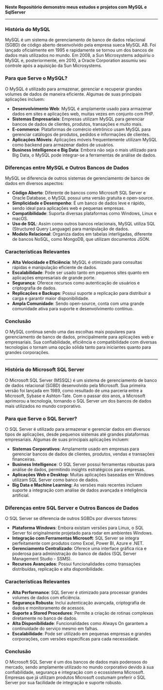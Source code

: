 **Neste Repositório demonstro meus estudos e projetos com MySQL e SqlServer**

---

### História do MySQL

MySQL é um sistema de gerenciamento de banco de dados relacional (SGBD) de código aberto desenvolvido pela empresa sueca MySQL AB. Foi lançado oficialmente em 1995 e rapidamente se tornou um dos bancos de dados mais utilizados no mundo. Em 2008, a Sun Microsystems adquiriu o MySQL e, posteriormente, em 2010, a Oracle Corporation assumiu seu controle após a aquisição da Sun Microsystems.

### Para que Serve o MySQL?

O MySQL é utilizado para armazenar, gerenciar e recuperar grandes volumes de dados de maneira eficiente. Algumas de suas principais aplicações incluem:

- **Desenvolvimento Web**: MySQL é amplamente usado para armazenar dados em sites e aplicações web, muitas vezes em conjunto com PHP.
- **Sistemas Empresariais**: Empresas utilizam MySQL para gerenciar bancos de dados de clientes, produtos, transações e muito mais.
- **E-commerce**: Plataformas de comércio eletrônico usam MySQL para gerenciar catálogos de produtos, pedidos e informações de clientes.
- **Aplicações Móveis**: Aplicações móveis frequentemente utilizam MySQL como backend para armazenar dados de usuários.
- **Business Intelligence e Big Data**: Embora não seja o mais utilizado para Big Data, o MySQL pode integrar-se a ferramentas de análise de dados.

### Diferenças entre MySQL e Outros Bancos de Dados

MySQL se diferencia de outros sistemas de gerenciamento de banco de dados em diversos aspectos:

- **Código Aberto**: Diferente de bancos como Microsoft SQL Server e Oracle Database, o MySQL possui uma versão gratuita e open-source.
- **Simplicidade e Desempenho**: É um banco de dados leve e rápido, sendo ideal para aplicações web e pequenas empresas.
- **Compatibilidade**: Suporta diversas plataformas como Windows, Linux e macOS.
- **Uso de SQL**: Assim como outros bancos relacionais, MySQL utiliza SQL (Structured Query Language) para manipulação de dados.
- **Modelo Relacional**: Organiza dados em tabelas interligadas, diferente de bancos NoSQL, como MongoDB, que utilizam documentos JSON.

### Características Relevantes

- **Alta Velocidade e Eficiência**: MySQL é otimizado para consultas rápidas e manipulação eficiente de dados.
- **Escalabilidade**: Pode ser usado tanto em pequenos sites quanto em aplicações empresariais de grande porte.
- **Segurança**: Oferece recursos como autenticação de usuários e criptografia de dados.
- **Replicações e Backups**: Possui suporte a replicação para distribuir a carga e garantir maior disponibilidade.
- **Ampla Comunidade**: Sendo open-source, conta com uma grande comunidade ativa para suporte e desenvolvimento contínuo.

### Conclusão

O MySQL continua sendo uma das escolhas mais populares para gerenciamento de banco de dados, principalmente para aplicações web e empresariais. Sua confiabilidade, eficiência e compatibilidade com diversas tecnologias o tornam uma opção sólida tanto para iniciantes quanto para grandes corporações.

---

### História do Microsoft SQL Server

O Microsoft SQL Server (MSSQL) é um sistema de gerenciamento de banco de dados relacional (SGBD) desenvolvido pela Microsoft. Sua primeira versão foi lançada em 1989, como resultado de uma parceria entre a Microsoft, Sybase e Ashton-Tate. Com o passar dos anos, a Microsoft aprimorou a tecnologia, tornando o SQL Server um dos bancos de dados mais utilizados no mundo corporativo.

### Para que Serve o SQL Server?

O SQL Server é utilizado para armazenar e gerenciar dados em diversos tipos de aplicações, desde pequenos sistemas até grandes plataformas empresariais. Algumas de suas principais aplicações incluem:

- **Sistemas Corporativos**: Amplamente usado em empresas para gerenciar bancos de dados de clientes, produtos, vendas e transações financeiras.
- **Business Intelligence**: O SQL Server possui ferramentas robustas para análise de dados, permitindo insights estratégicos para empresas.
- **Aplicações Web e Desktop**: Muitas aplicações baseadas em Windows utilizam SQL Server como banco de dados.
- **Big Data e Machine Learning**: As versões mais recentes incluem suporte a integração com análise de dados avançada e inteligência artificial.

### Diferenças entre SQL Server e Outros Bancos de Dados

O SQL Server se diferencia de outros SGBDs por diversos fatores:

- **Plataforma Windows**: Embora existam versões para Linux, o SQL Server foi originalmente projetado para rodar em ambientes Windows.
- **Integração com Ferramentas Microsoft**: SQL Server se integra perfeitamente com produtos como Excel, Power BI, Azure e .NET.
- **Gerenciamento Centralizado**: Oferece uma interface gráfica rica e poderosa para administração do banco de dados (SQL Server Management Studio - SSMS).
- **Recursos Avançados**: Possui funcionalidades como transações distribuídas, replicação e alta disponibilidade.

### Características Relevantes

- **Alta Performance**: SQL Server é otimizado para processar grandes volumes de dados com eficiência.
- **Segurança Robusta**: Inclui autenticação avançada, criptografia de dados e monitoramento de acessos.
- **Suporte a Stored Procedures**: Permite a criação de rotinas complexas diretamente no banco de dados.
- **Alta Disponibilidade**: Funcionalidades como Always On garantem a continuidade do serviço mesmo em falhas.
- **Escalabilidade**: Pode ser utilizado em pequenas empresas e grandes corporações, com versões específicas para cada necessidade.

### Conclusão

O Microsoft SQL Server é um dos bancos de dados mais poderosos do mercado, sendo amplamente utilizado no mundo corporativo devido à sua confiabilidade, segurança e integração com o ecossistema Microsoft. Empresas que já utilizam produtos Microsoft costumam preferir o SQL Server por sua facilidade de integração e suporte robusto.


